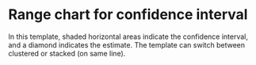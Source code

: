 # Range chart for confidence interval

In this template, shaded horizontal areas indicate the confidence interval, and a diamond indicates the estimate. The template can switch between clustered or stacked (on same line). 